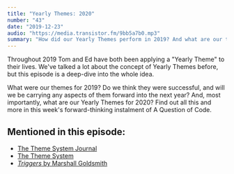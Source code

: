 ```yaml
---
title: "Yearly Themes: 2020"
number: "43"
date: "2019-12-23"
audio: "https://media.transistor.fm/9bb5a7b0.mp3"
summary: "How did our Yearly Themes perform in 2019? And what are our themes for 2020?"
---
```


Throughout 2019 Tom and Ed have both been applying a "Yearly Theme" to their lives. We've talked a lot about the concept of Yearly Themes before, but this episode is a deep-dive into the whole idea.

What were our themes for 2019? Do we think they were successful, and will we be carrying any aspects of them forward into the next year? And, most importantly, what are our Yearly Themes for 2020? Find out all this and more in this week's forward-thinking instalment of A Question of Code.

## Mentioned in this episode:

* [The Theme System Journal](https://cottonbureau.com/products/the-theme-system-journal#/1695095/grey-paper-5x8)
* [The Theme System](https://www.thethemesystem.com/)
* [*Triggers* by Marshall Goldsmith](https://www.amazon.co.uk/Triggers-Creating-Behavior-Lasts-becoming-Person/dp/0451497864/)
